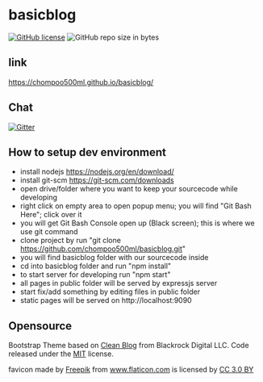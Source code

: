 # basicblog

[![GitHub license](https://img.shields.io/github/license/chompoo500ml/basicblog.svg)](https://github.com/chompoo500ml/basicblog/blob/master/LICENSE)
![GitHub repo size in bytes](https://img.shields.io/github/repo-size/chompoo500ml/basicblog.svg)

## link

https://chompoo500ml.github.io/basicblog/

## Chat

[![Gitter](https://img.shields.io/gitter/room/nwjs/nw.js.svg)](https://gitter.im/basicblog/Lobby)

## How to setup dev environment

- install nodejs https://nodejs.org/en/download/
- install git-scm https://git-scm.com/downloads
- open drive/folder where you want to keep your sourcecode while developing
- right click on empty area to open popup menu; you will find "Git Bash Here"; click over it
- you will get Git Bash Console open up (Black screen); this is where we use git command
- clone project by run "git clone https://github.com/chompoo500ml/basicblog.git"
- you will find basicblog folder with our sourcecode inside
- cd into basicblog folder and run "npm install"
- to start server for developing run "npm start"
- all pages in public folder will be served by expressjs server
- start fix/add something by editing files in public folder
- static pages will be served on http://localhost:9090

## Opensource

Bootstrap Theme based on [Clean Blog](https://github.com/BlackrockDigital/startbootstrap-clean-blog) from Blackrock Digital LLC. Code released under the [MIT](https://github.com/BlackrockDigital/startbootstrap-clean-blog/blob/gh-pages/LICENSE) license.

<div>favicon made by <a href="http://www.freepik.com" title="Freepik">Freepik</a> from <a href="https://www.flaticon.com/" title="Flaticon">www.flaticon.com</a> is licensed by <a href="http://creativecommons.org/licenses/by/3.0/" title="Creative Commons BY 3.0" target="_blank">CC 3.0 BY</a></div>
